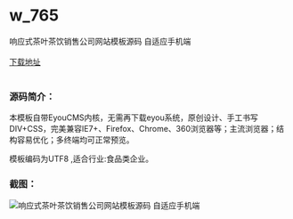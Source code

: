 # w_765
响应式茶叶茶饮销售公司网站模板源码 自适应手机端
<br/></br>
[下载地址](https://www.uuid2.com/765.html "下载地址")
<br/></br>
<h3>源码简介：</h3>
<p>本模板自带EyouCMS内核，无需再下载eyou系统，原创设计、手工书写DIV+CSS，完美兼容IE7+、Firefox、Chrome、360浏览器等；主流浏览器；结构容易优化；多终端均可正常预览。<p>
<p>模板编码为UTF8 ,适合行业:食品类企业。<p>
<h3>截图：</h3>
<img src="https://www.uuid2.com/wp-content/uploads/img/202105/c50a8cd958.jpg" alt="响应式茶叶茶饮销售公司网站模板源码 自适应手机端">
